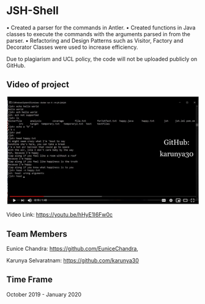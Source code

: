 # JSH-Shell

•	Created a parser for the commands in Antler.
•	Created functions in Java classes to execute the commands with the arguments parsed in from the parser. 
•	Refactoring and Design Patterns such as Visitor, Factory and Decorator Classes were used to increase efficiency.


Due to plagiarism and UCL policy, the code will not be uploaded publicly on GitHub. 


## Video of project
[![Image of JSH Shell](https://github.com/karunya30/JSH-Shell/blob/master/JSH%20Shell.JPG)](https://youtu.be/hHyE1I6Fw0c)

Video Link: https://youtu.be/hHyE1I6Fw0c


## Team Members 
Eunice Chandra: https://github.com/EuniceChandra,

Karunya Selvaratnam: https://github.com/karunya30 

## Time Frame

October 2019 - January 2020

